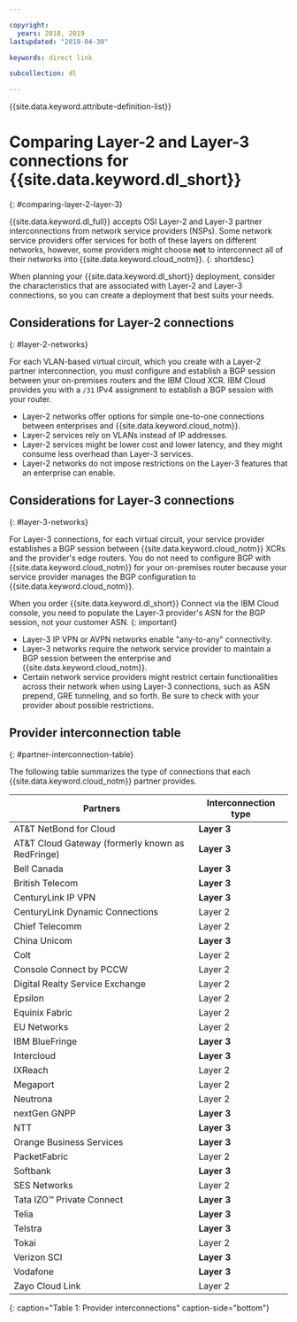 ```yaml
---

copyright:
  years: 2018, 2019
lastupdated: "2019-04-30"

keywords: direct link

subcollection: dl

---
```


{{site.data.keyword.attribute-definition-list}}

# Comparing Layer-2 and Layer-3 connections for {{site.data.keyword.dl_short}}
{: #comparing-layer-2-layer-3}

{{site.data.keyword.dl_full}} accepts OSI Layer-2 and Layer-3 partner interconnections from network service providers (NSPs). Some network service providers offer services for both of these layers on different networks, however, some providers might choose **not** to interconnect all of their networks into {{site.data.keyword.cloud_notm}}.
{: shortdesc}

When planning your {{site.data.keyword.dl_short}} deployment, consider the characteristics that are associated with Layer-2 and Layer-3 connections, so you can create a deployment that best suits your needs.

## Considerations for Layer-2 connections
{: #layer-2-networks}

For each VLAN-based virtual circuit, which you create with a Layer-2 partner interconnection, you must configure and establish a BGP session between your on-premises routers and the IBM Cloud XCR. IBM Cloud provides you with a `/31` IPv4 assignment to establish a BGP session with your router.

* Layer-2 networks offer options for simple one-to-one connections between enterprises and {{site.data.keyword.cloud_notm}}.
* Layer-2 services rely on VLANs instead of IP addresses.
* Layer-2 services might be lower cost and lower latency, and they might consume less overhead than Layer-3 services.
* Layer-2 networks do not impose restrictions on the Layer-3 features that an enterprise can enable.

## Considerations for Layer-3 connections
{: #layer-3-networks}

For Layer-3 connections, for each virtual circuit, your service provider establishes a BGP session between {{site.data.keyword.cloud_notm}} XCRs and the provider's edge routers. You do not need to configure BGP with {{site.data.keyword.cloud_notm}} for your on-premises router because your service provider manages the BGP configuration to {{site.data.keyword.cloud_notm}}.

When you order {{site.data.keyword.dl_short}} Connect via the IBM Cloud console, you need to populate the Layer-3 provider's ASN for the BGP session, not your customer ASN.
{: important}

* Layer-3 IP VPN or AVPN networks enable "any-to-any" connectivity.
* Layer-3 networks require the network service provider to maintain a BGP session between the enterprise and {{site.data.keyword.cloud_notm}}.
* Certain network service providers might restrict certain functionalities across their network when using Layer-3 connections, such as ASN prepend, GRE tunneling, and so forth. Be sure to check with your provider about possible restrictions.

## Provider interconnection table
{: #partner-interconnection-table}

The following table summarizes the type of connections that each {{site.data.keyword.cloud_notm}} partner provides.

| Partners | Interconnection type |  
|-------|-------|
| AT&T NetBond for Cloud | **Layer 3** |
| AT&T Cloud Gateway (formerly known as RedFringe)| **Layer 3** |
| Bell Canada | **Layer 3** |
| British Telecom | **Layer 3**  |
| CenturyLink IP VPN | **Layer 3** |
| CenturyLink Dynamic Connections | Layer 2 |
| Chief Telecomm | Layer 2 |
| China Unicom | **Layer 3** |
| Colt | Layer 2  |
| Console Connect by PCCW | Layer 2 |
| Digital Realty Service Exchange | Layer 2 |
| Epsilon | Layer 2 |
| Equinix Fabric | Layer 2 |
| EU Networks | Layer 2 |
| IBM BlueFringe | **Layer 3** |
| Intercloud | **Layer 3** |
| IXReach | Layer 2 |
| Megaport | Layer 2 |
| Neutrona | Layer 2 |
| nextGen GNPP | **Layer 3** |
| NTT | **Layer 3** |
| Orange Business Services | **Layer 3** |
| PacketFabric | Layer 2  |
| Softbank | **Layer 3** |
| SES Networks | Layer 2  |
| Tata IZO™ Private Connect  | **Layer 3** |
| Telia | **Layer 3** |
| Telstra | **Layer 3** |
| Tokai | Layer 2 |
| Verizon SCI| **Layer 3** |
| Vodafone| **Layer 3** |
| Zayo Cloud Link | Layer 2 |
{: caption="Table 1: Provider interconnections" caption-side="bottom"}   
